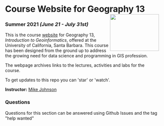 # Course Website for Geography 13 <img src="docs/ucsb_logo.png" width=160 height = 120 align="right" />

### Summer 2021 *(June 21 - July 31st)*

This is the course [website](https://mikejohnson51.github.io/spds) for Geography 13, *Introduction to Geoinformatics*, offered at the 
University of California, Santa Barbara. This course has been designed from the ground up to address the growing need for data science and programming in GIS profession.

The webpage archives links to the lectures, activities and labs for the course.

To get updates to this repo you can 'star' or 'watch'.

**Instructor:** [Mike Johnson](http://mikejohnson51.github.io/)

### Questions

Questions for this section can be answered using Github Issues and the tag "help wanted"


